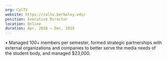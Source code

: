 ```yaml
---
org: CalTV
website: https://caltv.berkeley.edu/
position: Executive Director
location: Online
duration: Apr, 2018 — Dec, 2019
---
```

&bull; Managed 100+ members per semester, formed strategic partnerships with external organizations and companies to better serve the media needs of the student body, and managed $23,000.
